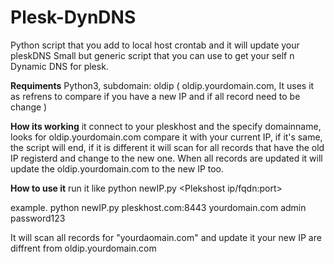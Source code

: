 # Plesk-DynDNS
Python script that you add to local host crontab and it will update your pleskDNS
Small but generic script that you can use to get your self n Dynamic DNS for plesk.

**Requiments**
Python3,
subdomain: oldip   ( oldip.yourdomain.com, It uses it as refrens to compare if you have a new IP and if all record need to be change  )


**How its working**
it connect to your pleskhost and the specify domainname, looks for oldip.yourdomain.com compare it with your current IP, if it's same, the script will end, if it is different it will scan for all records that have the old IP registerd and change to the new one. When all records are updated it will update the oldip.yourdomain.com to the new IP too.


**How to use it**
run it like python newIP.py <Plekshost ip/fqdn:port> <domain to update> <username> <password>

example.
python newIP.py pleskhost.com:8443 yourdomain.com admin password123

It will scan all records for "yourdaomain.com" and update it your new IP are diffrent from oldip.yourdomain.com
